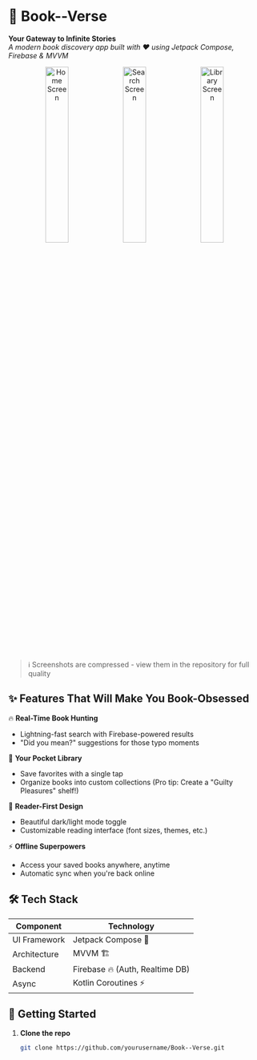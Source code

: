 # 📖 Book--Verse 

**Your Gateway to Infinite Stories**  
*A modern book discovery app built with ❤️ using Jetpack Compose, Firebase & MVVM*

<div align="center">
  <img src="https://github.com/user-attachments/assets/2643ac4b-a75d-4e1e-99a4-f6afcd47c05c" width="30%" alt="Home Screen">
  <img src="https://github.com/user-attachments/assets/0e30b345-8c8a-4ab8-bf5a-e2aa6a2b51f7" width="30%" alt="Search Screen"> 
  <img src="https://github.com/user-attachments/assets/6c271b99-412c-4b0a-a437-9ef37ac2c3a1" width="30%" alt="Library Screen">
</div>

> ℹ️ Screenshots are compressed - view them in the repository for full quality

## ✨ Features That Will Make You Book-Obsessed

🔥 **Real-Time Book Hunting**  
- Lightning-fast search with Firebase-powered results
- "Did you mean?" suggestions for those typo moments

📲 **Your Pocket Library**  
- Save favorites with a single tap
- Organize books into custom collections (Pro tip: Create a "Guilty Pleasures" shelf!)

🌙 **Reader-First Design**  
- Beautiful dark/light mode toggle
- Customizable reading interface (font sizes, themes, etc.)

⚡ **Offline Superpowers**  
- Access your saved books anywhere, anytime
- Automatic sync when you're back online

## 🛠️ Tech Stack

| Component       | Technology |
|----------------|------------|
| UI Framework   | Jetpack Compose 🎨 |
| Architecture   | MVVM 🏗️ |
| Backend        | Firebase 🔥 (Auth, Realtime DB) |
| Async          | Kotlin Coroutines ⚡ |

## 🚀 Getting Started

1. **Clone the repo**  
   ```bash
   git clone https://github.com/yourusername/Book--Verse.git
